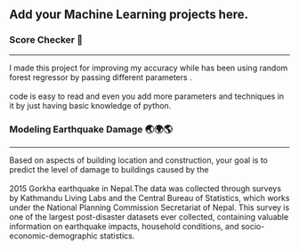 ## Add your Machine Learning projects here.

<h3><b>Score Checker 📝</b></h3><hr>
I made this project for improving my accuracy while has been using random forest regressor
by passing different parameters .<br><br>
code is
easy to read and even you add more parameters and techniques in it by just having basic knowledge of python.

<h3> Modeling Earthquake Damage 🌏🌍🌎</h3><hr>
Based on aspects of building location and construction, your goal is to predict the level of damage to buildings caused by the<br><br>
 2015 Gorkha earthquake in Nepal.The data was collected through surveys by Kathmandu Living Labs and the Central Bureau of Statistics, which works under the National Planning Commission Secretariat of Nepal. This survey is one of the largest post-disaster datasets ever collected, containing valuable information on earthquake impacts, household conditions, and socio-economic-demographic statistics.
